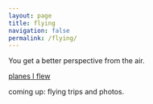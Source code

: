 ```yaml
---
layout: page
title: flying
navigation: false
permalink: /flying/
---
```


You get a better perspective from the air.

<a href='/flying/planes/'>planes I flew</a>

coming up: flying trips and photos. 